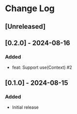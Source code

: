 # Change Log

## [Unreleased]

## [0.2.0] - 2024-08-16

### Added

- feat: Support use(Context) #2

## [0.1.0] - 2024-08-15

### Added

- Initial release
